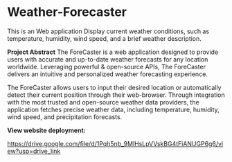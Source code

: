 # Weather-Forecaster
This is an Web application Display current weather conditions, such as temperature, humidity, wind speed, and a brief weather description.

**Project Abstract**
The ForeCaster is a web application designed to provide users with accurate and up-to-date weather forecasts for any location worldwide. Leveraging powerful & open-source APIs, The ForeCaster delivers an intuitive and personalized weather forecasting experience.

The ForeCaster allows users to input their desired location or automatically detect their current position through their web-browser. Through integration with the most trusted and open-source weather data providers, the application fetches precise weather data, including temperature, humidity, wind speed, and precipitation forecasts.

**View website deployment:**

https://drive.google.com/file/d/1Pqh5nb_9MlHsLpVVskBG4tFiANUGP6g6/view?usp=drive_link
